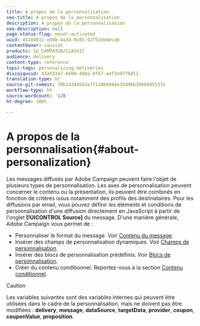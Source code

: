 ```yaml
---
title: A propos de la personnalisation
seo-title: A propos de la personnalisation
description: A propos de la personnalisation
seo-description: null
page-status-flag: never-activated
uuid: 45184611-ed9b-4a34-9c85-52f51de4ecab
contentOwner: sauviat
products: SG_CAMPAIGN/CLASSIC
audience: delivery
content-type: reference
topic-tags: personalizing-deliveries
discoiquuid: 43afd347-6600-409a-8f67-a4f3e9776d51
translation-type: ht
source-git-commit: 70b143445b2e77128b9404e35d96b39694d55335
workflow-type: ht
source-wordcount: '128'
ht-degree: 100%

---
```



# A propos de la personnalisation{#about-personalization}

Les messages diffusés par Adobe Campaign peuvent faire l&#39;objet de plusieurs types de personnalisation. Les axes de personnalisation peuvent concerner le contenu ou la présentation, ils peuvent être combinés en fonction de critères issus notamment des profils des destinataires. Pour les diffusions par email, vous pouvez définir les éléments et conditions de personnalisation d&#39;une diffusion directement en JavaScript à partir de l&#39;onglet **[!UICONTROL Source]** du message. D&#39;une manière générale, Adobe Campaign vous permet de :

* Personnaliser le format du message. Voir [Contenu du message](../../delivery/using/defining-the-email-content.md#message-content).
* Insérer des champs de personnalisation dynamiques. Voir [Champs de personnalisation](../../delivery/using/personalization-fields.md).
* Insérer des blocs de personnalisation prédéfinis. Voir [Blocs de personnalisation](../../delivery/using/personalization-blocks.md).
* Créer du contenu conditionnel. Reportez-vous à la section [Contenu conditionnel](../../delivery/using/conditional-content.md).

>[!CAUTION]
>
>Les variables suivantes sont des variables internes qui peuvent être utilisées dans le cadre de la personnalisation, mais ne doivent pas être modifiées : **delivery**, **message**, **dataSource**, **targetData**, **provider**, **coupon**, **couponValue**, **proposition**.
